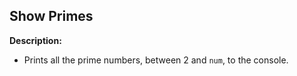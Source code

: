 ## Show Primes

**Description:**
- Prints all the prime numbers, between 2 and `num`, to the console.